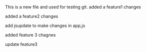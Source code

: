 This is a new file and used for testing git. 
added a feature1 changes

added a feature2 changes

add jsupdate to make changes in app,js

added feature 3 chagnes

update feature3
